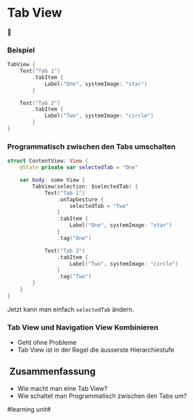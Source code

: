 # Tab View
🏡

### Beispiel
```swift
TabView {
    Text("Tab 1")
        .tabItem {
            Label("One", systemImage: "star")
        }

    Text("Tab 2")
        .tabItem {
            Label("Two", systemImage: "circle")
        }
}
```

### Programmatisch zwischen den Tabs umschalten
```swift
struct ContentView: View {
    @State private var selectedTab = "One"

    var body: some View {
        TabView(selection: $selectedTab) {
            Text("Tab 1")
                .onTapGesture {
                    selectedTab = "Two"
                }
                .tabItem {
                    Label("One", systemImage: "star")
                }
                .tag("One")

            Text("Tab 2")
                .tabItem {
                    Label("Two", systemImage: "circle")
                }
                .tag("Two")
        }
    }
}
```

Jetzt kann man einfach `selectedTab` ändern. 

### Tab View und Navigation View Kombinieren

- Geht ohne Probleme
- Tab View ist in der Regel die äusserste Hierarchiestufe


##  Zusammenfassung
- Wie macht man eine Tab View?
- Wie schaltet man Programmatisch zwischen den Tabs um?

#learning unit#